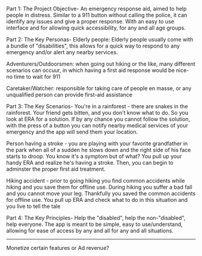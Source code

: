 Part 1: The Project Objective-
An emergency response aid, aimed to help people in distress. Similar to a 911 button without calling the police, it can identify any issues and give a proper response. With an easy to use interface and for allowing quick accessibility, for any and all age groups. 

Part 2: The Key Personas-
Elderly people: Elderly people usually come with a bundle of "disabilities", this allows for a quick way to respond to any emergency and/or alert any nearby services.

Adventurers/Outdoorsmen: when going out hiking or the like, many different scenarios can occuur, in which having a first aid response would be nice- no time to wait for 911

Caretaker/Watcher: responsible for taking care of people en masse, or any unqualified person can provide first-aid assistance

Part 3: The Key Scenarios-
You're in a rainforest - there are snakes in the rainforest. Your friend gets bitten, and you don't know what to do. So you look at ERA for a solution. If by any chance you cannot follow the solution, with the press of a button you can notify nearby medical services of your emergency and the app will send them your location.

Person having a stroke - you are playing with your favorite grandfather in the park when all of a sudden he slows down and the right side of his face starts to droop. You know it's a symptom but of what? You pull up your handy ERA and realize he's having a stroke. Then, you can begin to adminster the proper first aid treatment.

Hiking accident - prior to going hiking you find common accidents while hiking and you save them for offline use. During hiking you suffer a bad fall and you cannot move your leg. Thankfully you saved the common accidents for offline use. You pull up ERA and check what to do in this situation and you live to tell the tale

Part 4: The Key Principles-
Help the "disabled", help the non-"disabled", help everyone. The app is meant to be simple, easy to use/understand, allowing for ease of access by any and all for any and all situations.

----------------

Monetize certain features or Ad revenue?
